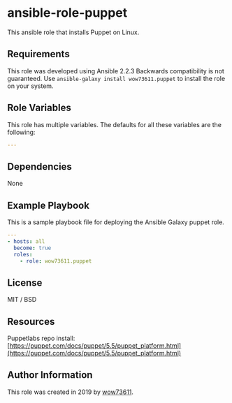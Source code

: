 # ansible-role-puppet

This ansible role that installs Puppet on Linux.


## Requirements

This role was developed using Ansible 2.2.3 Backwards compatibility is not guaranteed.
Use `ansible-galaxy install wow73611.puppet` to install the role on your system.


## Role Variables

This role has multiple variables. The defaults for all these variables are the following:

```yaml
---

```

## Dependencies

None

## Example Playbook

This is a sample playbook file for deploying the Ansible Galaxy puppet role.

```yaml
---
- hosts: all
  become: true
  roles:
    - role: wow73611.puppet
```


## License

MIT / BSD


## Resources

Puppetlabs repo install: [https://puppet.com/docs/puppet/5.5/puppet_platform.html](https://puppet.com/docs/puppet/5.5/puppet_platform.html)


## Author Information

This role was created in 2019 by [wow73611](https://github.com/wow73611/).

